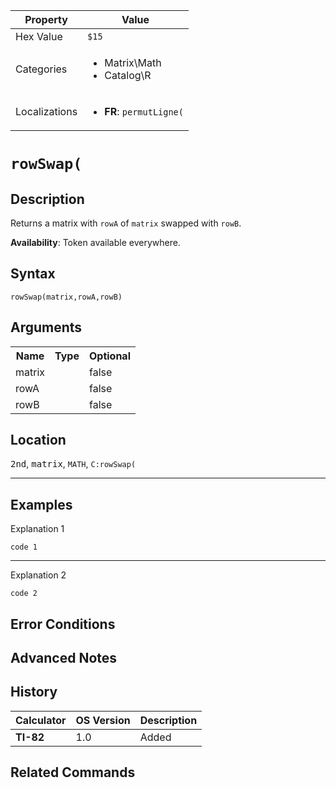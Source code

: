 | Property      | Value |
|---------------|-------|
| Hex Value     | `$15`|
| Categories    | <ul><li>Matrix\Math</li><li>Catalog\R</li></ul> |
| Localizations | <ul><li><b>FR</b>: `permutLigne(`</li></ul> |

# `rowSwap(`

## Description
Returns a matrix with `rowA` of `matrix` swapped with `rowB`.


<b>Availability</b>: Token available everywhere.

## Syntax
`rowSwap(matrix,rowA,rowB)`

## Arguments
<table>
<tr><th>Name</th><th>Type</th><th>Optional</th></tr>

<tr><td>matrix</td><td></td><td>false</td></tr>

<tr><td>rowA</td><td></td><td>false</td></tr>

<tr><td>rowB</td><td></td><td>false</td></tr>

</table>

## Location
<kbd>2nd</kbd>, <kbd>matrix</kbd>, `MATH`, `C:rowSwap(`
<hr>

## Examples

Explanation 1
```ti-basic
code 1
```
---
Explanation 2
```ti-basic
code 2
```

## Error Conditions


## Advanced Notes


## History
| Calculator | OS Version | Description |
|------------|------------|-------------|
| <b>TI-82</b> | 1.0 | Added

## Related Commands

    